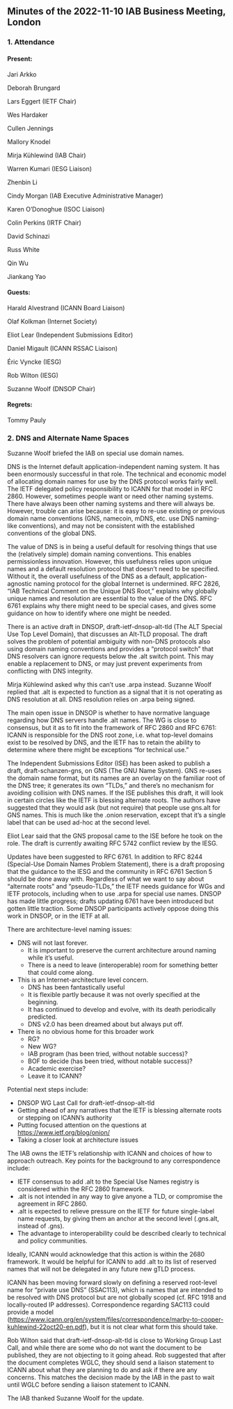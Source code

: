 
Minutes of the 2022-11-10 IAB Business Meeting, London
------------------------------------------------------


### 1. Attendance


#### Present:


Jari Arkko  

Deborah Brungard  

Lars Eggert (IETF Chair)  

Wes Hardaker  

Cullen Jennings  

Mallory Knodel  

Mirja Kühlewind (IAB Chair)  

Warren Kumari (IESG Liaison)  

Zhenbin Li  

Cindy Morgan (IAB Executive Administrative Manager)  

Karen O’Donoghue (ISOC Liaison)  

Colin Perkins (IRTF Chair)  

David Schinazi  

Russ White  

Qin Wu  

Jiankang Yao


#### Guests:


Harald Alvestrand (ICANN Board Liaison)  

Olaf Kolkman (Internet Society)  

Eliot Lear (Independent Submissions Editor)  

Daniel Migault (ICANN RSSAC Liaison)  

Éric Vyncke (IESG)  

Rob Wilton (IESG)  

Suzanne Woolf (DNSOP Chair)


#### Regrets:


Tommy Pauly


### 2. DNS and Alternate Name Spaces


Suzanne Woolf briefed the IAB on special use domain names.


DNS is the Internet default application-independent naming system. It has been enormously successful in that role. The technical and economic model of allocating domain names for use by the DNS protocol works fairly well. The IETF delegated policy responsibility to ICANN for that model in RFC 2860. However, sometimes people want or need other naming systems. There have always been other naming systems and there will always be. However, trouble can arise because: it is easy to re-use existing or previous domain name conventions (GNS, namecoin, mDNS, etc. use DNS naming-like conventions), and may not be consistent with the established conventions of the global DNS.


The value of DNS is in being a useful default for resolving things that use the (relatively simple) domain naming conventions. This enables permissionless innovation. However, this usefulness relies upon unique names and a default resolution protocol that doesn’t need to be specified. Without it, the overall usefulness of the DNS as a default, application-agnostic naming protocol for the global Internet is undermined. RFC 2826, “IAB Technical Comment on the Unique DNS Root,” explains why globally unique names and resolution are essential to the value of the DNS. RFC 6761 explains why there might need to be special cases, and gives some guidance on how to identify where one might be needed.


There is an active draft in DNSOP, draft-ietf-dnsop-alt-tld (The ALT Special Use Top Level Domain), that discusses an Alt-TLD proposal. The draft solves the problem of potential ambiguity with non-DNS protocols also using domain naming conventions and provides a “protocol switch” that DNS resolvers can ignore requests below the .alt switch point. This may enable a replacement to DNS, or may just prevent experiments from conflicting with DNS integrity.


Mirja Kühlewind asked why this can’t use .arpa instead. Suzanne Woolf replied that .alt is expected to function as a signal that it is not operating as DNS resolution at all. DNS resolution relies on .arpa being signed.


The main open issue in DNSOP is whether to have normative language regarding how DNS servers handle .alt names. The WG is close to consensus, but it as to fit into the framework of RFC 2860 and RFC 6761: ICANN is responsible for the DNS root zone, i.e. what top-level domains exist to be resolved by DNS, and the IETF has to retain the ability to determine where there might be exceptions “for technical use.”


The Independent Submissions Editor (ISE) has been asked to publish a draft, draft-schanzen-gns, on GNS (The GNU Name System). GNS re-uses the domain name format, but its names are an overlay on the familiar root of the DNS tree; it generates its own “TLDs,” and there’s no mechanism for avoiding collision with DNS names. If the ISE publishes this draft, it will look in certain circles like the IETF is blessing alternate roots. The authors have suggested that they would ask (but not require) that people use gns.alt for GNS names. This is much like the .onion reservation, except that it’s a single label that can be used ad-hoc at the second level.


Eliot Lear said that the GNS proposal came to the ISE before he took on the role. The draft is currently awaiting RFC 5742 conflict review by the IESG.


Updates have been suggested to RFC 6761. In addition to RFC 8244 (Special-Use Domain Names Problem Statement), there is a draft proposing that the guidance to the IESG and the community in RFC 6761 Section 5 should be done away with. Regardless of what we want to say about “alternate roots” and “pseudo-TLDs,” the IETF needs guidance for WGs and IETF protocols, including when to use .arpa for special use names. DNSOP has made little progress; drafts updating 6761 have been introduced but gotten little traction. Some DNSOP participants actively oppose doing this work in DNSOP, or in the IETF at all.


There are architecture-level naming issues:


* DNS will not last forever.
	+ It is important to preserve the current architecture around naming while it’s useful.
	+ There is a need to leave (interoperable) room for something better that could come along.
* This is an Internet-architecture level concern.
	+ DNS has been fantastically useful
	+ It is flexible partly because it was not overly specified at the beginning.
	+ It has continued to develop and evolve, with its death periodically predicted.
	+ DNS v2.0 has been dreamed about but always put off.
* There is no obvious home for this broader work
	+ RG?
	+ New WG?
	+ IAB program (has been tried, without notable success)?
	+ BOF to decide (has been tried, without notable success)?
	+ Academic exercise?
	+ Leave it to ICANN?


Potential next steps include:


* DNSOP WG Last Call for draft-ietf-dnsop-alt-tld
* Getting ahead of any narratives that the IETF is blessing alternate roots or stepping on ICANN’s authority
* Putting focused attention on the questions at https://www.ietf.org/blog/onion/
* Taking a closer look at architecture issues


The IAB owns the IETF’s relationship with ICANN and choices of how to approach outreach. Key points for the background to any correspondence include:


* IETF consensus to add .alt to the Special Use Names registry is considered within the RFC 2860 framework.
* .alt is not intended in any way to give anyone a TLD, or compromise the agreement in RFC 2860.
* .alt is expected to relieve pressure on the IETF for future single-label name requests, by giving them an anchor at the second level (.gns.alt, instead of .gns).
* The advantage to interoperability could be described clearly to technical and policy communities.


Ideally, ICANN would acknowledge that this action is within the 2680 framework. It would be helpful for ICANN to add .alt to its list of reserved names that will not be delegated in any future new gTLD process.


ICANN has been moving forward slowly on defining a reserved root-level name for “private use DNS” (SSAC113), which is names that are intended to be resolved with DNS protocol but are not globally scoped (cf. RFC 1918 and locally-routed IP addresses). Correspondence regarding SAC113 could provide a model (https://www.icann.org/en/system/files/correspondence/marby-to-cooper-kuhlewind-22oct20-en.pdf), but it is not clear what form this should take.


Rob Wilton said that draft-ietf-dnsop-alt-tld is close to Working Group Last Call, and while there are some who do not want the document to be published, they are not objecting to it going ahead. Rob suggested that after the document completes WGLC, they should send a liaison statement to ICANN about what they are planning to do and ask if there are any concerns. This matches the decision made by the IAB in the past to wait until WGLC before sending a liaison statement to ICANN.


The IAB thanked Suzanne Woolf for the update.


